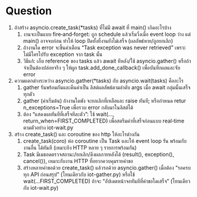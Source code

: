 # Question
1. ถ้าสร้าง asyncio.create_task(*tasks) ที่ไม่มี await ที่ main() เกิดอะไรบ้าง
   1. งานจะเป็นแบบ fire‑and‑forget: ถูก schedule แล้วเริ่มวิ่งเมื่อ event loop ว่าง แต่ main() อาจจบก่อน ทำให้ loop ปิดทั้งที่งานยังไม่เสร็จ (ผลลัพธ์หาย/ถูกยกเลิก)
   2. ถ้างานใด error จะขึ้นคำเตือน “Task exception was never retrieved” เพราะไม่มีใครไปรับ exception จาก task นั้น
   3. วิธีแก้: เก็บ reference ของ tasks แล้ว await ทีหลัง/ใช้ asyncio.gather() หรือถ้าจำเป็นต้องปล่อยจริง ๆ ให้ผูก task.add_done_callback() เพื่อบันทึกผลและจับ error
2. ความแตกต่างระหว่าง asyncio.gather(*tasks) กับ asyncio.wait(tasks) คืออะไร
   1. gather รันพร้อมกันและคืนค่าเป็น ลิสต์ผลลัพธ์ตามลำดับ args เมื่อ await กลุ่มนั้นเสร็จทุกตัว 
   2. gather (ค่าเริ่มต้น) ถ้างานใดพัง จะยกเลิกที่เหลือและ raise ทันที; หรือกำหนด retur n_exceptions=True เพื่อรวบ error กลับมาในลิสต์ได้
   3. ต้อง “แสดงผลทันทีที่เสร็จทีละตัว”: ใช้ wait(..., return_when=FIRST_COMPLETED) เพื่อสตรีมค่าที่เสร็จก่อนแบบ real‑time ตามตัวอย่าง iot-wait.py
3. สร้าง create_task() และ coroutine ของ http ให้อะไรต่างกัน
   1. create_task(coro) ห่อ coroutine เป็น Task และให้ event loop รัน พร้อมกับงานอื่น ได้ทันที (เหมาะยิง HTTP หลาย ๆ รายการพร้อมกัน)
   2. Task มีเมธอดตรวจสถานะ/ยกเลิก/ดึงผลภายหลังได้ (result(), exception(), cancel()), เหมาะกับงาน HTTP ที่อยากควบคุมรายคำขอ
   3. สร้างหลายคำขอด้วย create_task() แล้วรอด้วย asyncio.gather() เมื่อต้อง “รอครบทุก API ก่อนสรุป” (โทนเดียวกับ iot-gather.py) หรือใช้ wait(...FIRST_COMPLETED) ถ้าจะ “อัปเดตหน้าจอทันทีที่คำขอใดเสร็จ” (โทนเดียวกับ iot-wait.py)

   